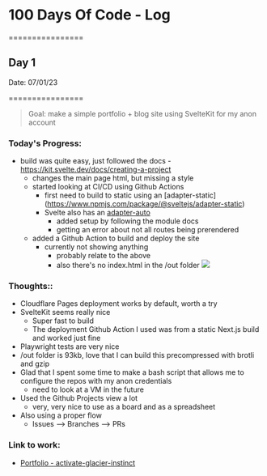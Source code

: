 # 100 Days Of Code - Log

================

## Day 1

Date: 07/01/23

================

> Goal: make a simple portfolio + blog site using SvelteKit for my anon account

### **Today's Progress**: 

- build was quite easy, just followed the docs 
        - https://kit.svelte.dev/docs/creating-a-project
    - changes the main page html, but missing a style
    - started looking at CI/CD using Github Actions
        - first need to build to static using an [adapter-static]
(https://www.npmjs.com/package/@sveltejs/adapter-static)
        - Svelte also has an [adapter-auto](https://www.npmjs.com/package/@sveltejs/adapter-auto)
            - added setup by following the module docs
            - getting an error about not all routes being prerendered
    - added a Github Action to build and deploy the site
        - currently not showing anything
            - probably relate to the above
            - also there's no index.html in the /out folder
            ![](/assets/images/2023-01-07-17-49-23.png)

### **Thoughts:**: 

- Cloudflare Pages deployment works by default, worth a try
- SvelteKit seems really nice 
    - Super fast to build
    - The deployment Github Action I used was from a static Next.js build and worked just fine
- Playwright tests are very nice
- /out folder is 93kb, love that I can build this precompressed with brotli and gzip
- Glad that I spent some time to make a bash script that allows me to configure the repos with my anon credentials
    - need to look at a VM in the future
- Used the Github Projects view a lot 
    - very, very nice to use as a board and as a spreadsheet
- Also using a proper flow
    - Issues --> Branches --> PRs

### **Link to work:** 
- [Portfolio - activate-glacier-instinct](https://github.com/activate-glacier-instinct/activate-glacier-instinct.github.io)



